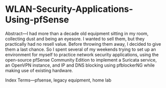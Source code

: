 # WLAN-Security-Applications-Using-pfSense

 Abstract—I had more than a decade old equipment sitting in
 my room, collecting dust and being an eyesore. I wanted to sell
 them, but they practically had no resell value. Before throwing
 them away, I decided to give them a last chance. So I spent
 several of my weekends trying to set up an environment for myself
 to practice network security applications, using the open-source
 pfSense Community Edition to implement a Suricata service, an
 OpenVPN instance, and IP and DNS blocking using pfblockerNG
 while making use of existing hardware.
 
Index Terms—pfsense, legacy equipment, home lab
